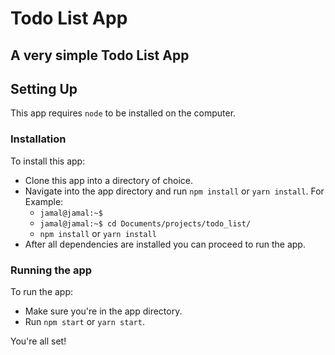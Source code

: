# Todo List App

## A very simple Todo List App

## Setting Up
This app requires `node` to be installed on the computer.

### Installation
To install this app:
* Clone this app into a directory of choice.
* Navigate into the app directory and run `npm install` or `yarn install`. For Example:
    * `jamal@jamal:~$ `
    * `jamal@jamal:~$ cd Documents/projects/todo_list/`
    * `npm install` or `yarn install`
* After all dependencies are installed you can proceed to run the app.

### Running the app
To run the app:
* Make sure you're in the app directory.
* Run `npm start` or `yarn start`.


You're all set!
